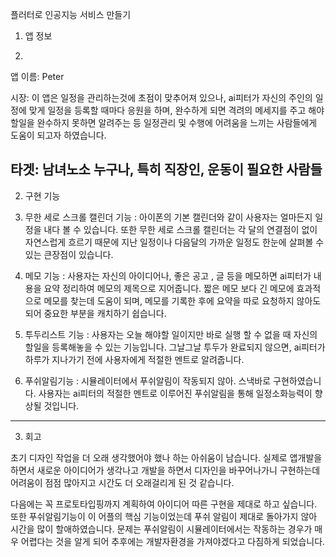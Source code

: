 플러터로 인공지능 서비스 만들기
1. 앱 정보

2. 
앱 이름: Peter

시장: 이 앱은 일정을 관리하는것에 초점이 맞추어져 있으나, ai피터가 자신의 주인의 일정에 맞게 일정을 등록할 때마다 응원을 하며, 완수하게 되면 격려의 메세지를 주고 해야할일을 완수하지 못하면 알려주는 등 일정관리 및 수행에 어려움을 느끼는 사람들에게 도움이 되고자 하였습니다. 

타겟: 남녀노소 누구나, 특히 직장인, 운동이 필요한 사람들
---
2. 구현 기능

1. 무한 세로 스크롤 캘린더 기능 : 아이폰의 기본 캘린더와 같이 사용자는 얼마든지 일정을 내다 볼 수 있습니다. 또한 무한 세로 스크롤 캘린더는 각 달의 연결점이 없이 자연스럽게 흐르기 때문에 지난 일정이나 다음달의 가까운 일정도 한눈에 살펴볼 수 있는 큰장점이 있습니다.
2. 메모 기능 : 사용자는 자신의 아이디어나, 좋은 공고 , 글 등을 메모하면 ai피터가 내용을 요약 정리하여 메모의 제목으로 지어줍니다. 짧은 메모 보다 긴 메모에 효과적으로 메모를 찾는데 도움이 되며, 메모를 기록한 후에 요약을 따로 요청하지 않아도 되어 중요한 부분을 캐치하기 쉽습니다.
3. 투두리스트 기능 : 사용자는 오늘 해야할 일이지만 바로 실행 할 수 없을 때 자신의 할일을 등록해놓을 수 있는 기능입니다. 그날그날 투두가 완료되지 않으면, ai피터가 하루가 지나가기 전에 사용자에게 적절한 멘트로 알려줍니다.
4. 푸쉬알림기능 : 시뮬레이터에서 푸쉬알림이 작동되지 않아. 스낵바로 구현하였습니다. 사용자는 ai피터의 적절한 멘트로 이루어진 푸쉬알림을 통해 일정소화능력이 향상될 것입니다. 


---
3. 회고

   
초기 디자인 작업을 더 오래 생각했어야 했나 하는 아쉬움이 남습니다. 실제로 앱개발을 하면서 새로운 아이디어가 생각나고 개발을 하면서 디자인을 바꾸어나가니 구현하는데 어려움이 점점 많아지고 시간도 더 오래걸리게 된 것 같습니다.

다음에는 꼭 프로토타입핑까지 계획하여 아이디어 따른 구현을 제대로 하고 싶습니다. 또한 푸쉬알림기능이 이 어플의 핵심 기능이었는데 푸쉬 알림이 제대로 돌아가지 않아 시간을 많이 할애하였습니다. 문제는 푸쉬알림이 시뮬레이터에서는 작동하는 경우가 매우 어렵다는 것을 알게 되어 추후에는 개발자환경을 가져야겠다고 다짐하게 되었습니다.

